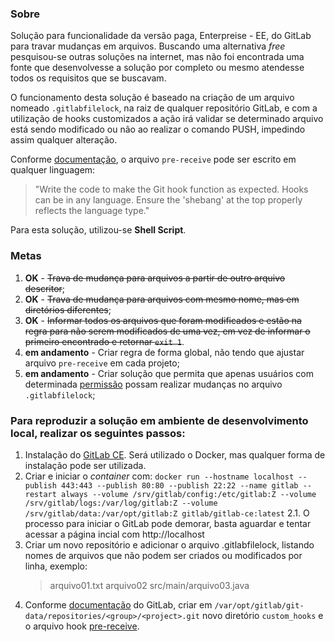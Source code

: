 ### Sobre
Solução para funcionalidade da versão paga, Enterpreise - EE, do GitLab para travar mudanças em arquivos. Buscando uma alternativa _free_ pesquisou-se  outras soluções na internet, mas não foi encontrada uma fonte que desenvolvesse a solução por completo ou mesmo atendesse todos os requisitos que se buscavam.  

O funcionamento desta solução é baseado na criação de um arquivo nomeado `.gitlabfilelock`, na raiz de qualquer repositório GitLab, e com a utilização de hooks customizados a ação irá validar se determinado arquivo está sendo modificado ou não ao realizar o comando PUSH, impedindo  assim qualquer alteração.  

Conforme [documentação](https://docs.gitlab.com/ee/administration/custom_hooks.html), o arquivo `pre-receive` pode ser escrito em qualquer linguagem:
> "Write the code to make the Git hook function as expected. Hooks can be in any language. Ensure the 'shebang' at the top properly reflects the language type."

Para esta solução, utilizou-se **Shell Script**.

### Metas
1. **OK** - ~~Trava de mudança para arquivos a partir de outro arquivo descritor~~;
2. **OK** - ~~Trava de mudança para arquivos com mesmo nome, mas em diretórios diferentes~~;
3. **OK** - ~~Informar todos os arquivos que foram modificados e estão na regra para não serem modificados de uma vez, em vez de informar o primeiro encontrado e retornar `exit 1`~~.
4. **em andamento** - Criar regra de forma global, não tendo que ajustar arquivo `pre-receive` em cada projeto; 
5. **em andamento** - Criar solução que permita que apenas usuários com determinada [permissão](https://docs.gitlab.com/ee/user/permissions.html)  possam realizar mudanças no arquivo `.gitlabfilelock`;

### Para reproduzir a solução em ambiente de desenvolvimento local, realizar os seguintes passos:
1. Instalação do [GitLab CE](https://about.gitlab.com/installation/). Será utilizado o Docker, mas qualquer forma de instalação pode ser utilizada.
2. Criar e iniciar o _container_  com:
`docker run --hostname localhost --publish 443:443 --publish 80:80 --publish 22:22 --name gitlab --restart always --volume /srv/gitlab/config:/etc/gitlab:Z --volume /srv/gitlab/logs:/var/log/gitlab:Z --volume /srv/gitlab/data:/var/opt/gitlab:Z gitlab/gitlab-ce:latest`
    2.1. O processo para iniciar o GitLab pode demorar, basta aguardar e tentar acessar a página incial com http://localhost
3. Criar um novo repositório e adicionar o arquivo .gitlabfilelock, listando nomes de arquivos que não podem ser criados ou modificados por linha, exemplo:
    > arquivo01.txt
    > arquivo02
    > src/main/arquivo03.java
4. Conforme [documentação](https://docs.gitlab.com/ee/administration/custom_hooks.html) do GitLab, criar em `/var/opt/gitlab/git-data/repositories/<group>/<project>.git` novo diretório `custom_hooks` e o arquivo hook [pre-receive](pre-receive).
